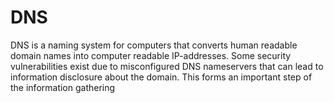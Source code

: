 # DNS
DNS is a naming system for computers that converts human readable domain names into computer readable IP-addresses. Some security vulnerabilities exist due to misconfigured DNS nameservers that can lead to information disclosure about the domain. This forms an important step of the information gathering  
<!--stackedit_data:
eyJoaXN0b3J5IjpbLTEwNDQzOTM0NTIsLTIwODg3NDY2MTJdfQ
==
-->